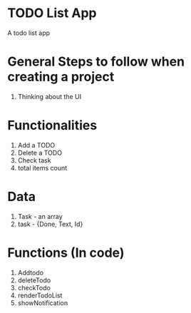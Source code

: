 # TODO List App
A todo list app

# General Steps to follow when creating a project

1. Thinking about the UI

# Functionalities

1. Add a TODO
2. Delete a TODO
3. Check task
4. total items count

# Data
1. Task - an array
2. task - {Done, Text, Id}

# Functions (In code)

1. Addtodo
2. deleteTodo
3. checkTodo
4. renderTodoList
5. showNotification